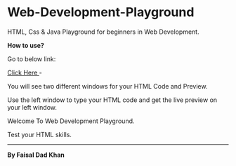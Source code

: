 # Web-Development-Playground
<p>HTML, Css & Java Playground for beginners in Web Development.</p>

<strong>How to use?</strong>

<p>Go to below link:</p>
<a href="https://faisaldadkhan13.github.io/Web-Development-Playground"> Click Here </a>
-
<p>You will see two different windows for your HTML Code and Preview.</p>
<p>Use the left window to type your HTML code and get the live preview on your left window.</p>

<H> Welcome To Web Development Playground.</H>
<p>Test your HTML skills. </p>

--------------------------------------------------------------------
<strong> By Faisal Dad Khan </strong>

